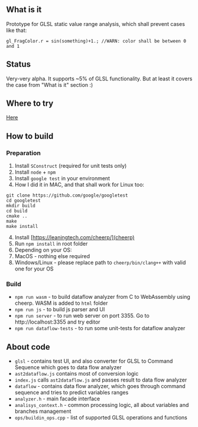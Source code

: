 ## What is it

  Prototype for GLSL static value range analysis, which shall prevent cases like that:

  ```
  gl_FragColor.r = sin(something)+1.; //WARN: color shall be between 0 and 1
  ```
## Status

  Very-very alpha. It supports ~5% of GLSL functionality. But at least it covers the case from "What is it" section :)
  
## Where to try

  [Here](https://alexeygrishin.github.io/glsl-value-range-analysis/html/)

## How to build  

### Preparation

1. Install `SConstruct` (required for unit tests only)
2. Install `node` + `npm`
3. Install `google test` in your environment
  1. How I did it in MAC, and that shall work for Linux too:
  ```
  git clone https://github.com/google/googletest
  cd googletest
  mkdir build
  cd build
  cmake ..
  make
  make install
  ```
4. Install [https://leaningtech.com/cheerp/](cheerp)
5. Run `npm install` in root folder 
6. Depending on your OS:
  1. MacOS - nothing else required
  2. Windows/Linux - please replace path to `cheerp/bin/clang++` with valid one for your OS

### Build

* `npm run wasm` - to build dataflow analyzer from C to WebAssembly using cheerp. WASM is added to `html` folder
* `npm run js` - to build js parser and UI
* `npm run server` - to run web server on port 3355. Go to http://localhost:3355 and try editor 
* `npm run dataflow-tests` - to run some unit-tests for dataflow analyzer


## About code

 * `glsl` - contains test UI, and also converter for GLSL to Command Sequence which goes to data flow analyzer
  * `ast2dataflow.js` contains most of conversion logic
  * `index.js` calls `ast2dataflow.js` and passes result to data flow analyzer
 * `dataflow` - contains data flow analyzer, which goes through command sequence and tries to predict variables ranges
  * `analyzer.h` - main facade interface
  * `analisys_context.h` - common processing logic, all about variables and branches management
  * `ops/buildin_ops.cpp` - list of supported GLSL operations and functions
